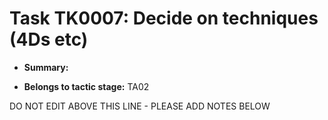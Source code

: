 # Task TK0007: Decide on techniques (4Ds etc)

* **Summary:** 

* **Belongs to tactic stage:** TA02

DO NOT EDIT ABOVE THIS LINE - PLEASE ADD NOTES BELOW